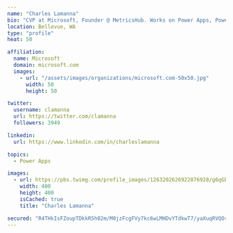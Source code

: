 ```yaml
---
name: "Charles Lamanna"
bio: "CVP at Microsoft, Founder @ MetricsHub. Works on Power Apps, Power Automate, Power Virtual Agent, Common Data Service and Dynamics 365."
location: Bellevue, WA
type: "profile"
heat: 50

affiliation:
  name: Microsoft
  domain: microsoft.com
  images:
    - url: "/assets/images/organizations/microsoft.com-50x50.jpg"
      width: 50
      height: 50

twitter:
  username: clamanna
  url: https://twitter.com/clamanna
  followers: 3949

linkedin:
  url: https://www.linkedin.com/in/charleslamanna

topics:
  - Power Apps

images:
  - url: https://pbs.twimg.com/profile_images/1263202626922876928/g6qGbHZ-_400x400.jpg
    width: 400
    height: 400
    isCached: true
    title: "Charles Lamanna"

secured: "R4THkIsFZoupTDkkR5h02m/M0jzFcgFVy7kc6wLMHDvYTdkwT7/yaXuqRVQOrFp7oVU1Uf7AChipEZhNoIsoIKw5+evPGhhGQX1D13DXhIySRk6GEoI4JENQQqhFvvst3TKTrAh6qXQ4+6qVBIpJuVwFbSZspdvxrPFh5Gb8zd3hQn66cloabCsckL3vgh26x3kPAHDbLm/6qSi+xPFkfRULDu+3UHsVOD3JOkM2vpVqArELBMYBhNi2J8nkczccytdS/+EBZo4Zqzr2SJhjKftMuOPyYr0biYWLPWJfV6gEmCQkjJTcczLxyb7QP/xA4Sc4b8egMQQjhHCyB5vMNkEgWIj4rfEh6VQFP6ROVKwYUCwh5h0ABEjyLj2tcJl7d5qGIzfO9MJ4dWxiT9iICzWdXicz/cGKdE53pUQ77kQ=;oBd+fH1t4lozl4xrS4MJkw=="
---
```


